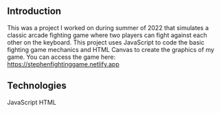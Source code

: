 ## Introduction
This was a project I worked on during summer of 2022 that simulates a classic arcade fighting game where two players can fight against each other on the keyboard. This project uses JavaScript to code the basic fighting game mechanics and HTML Canvas to create the graphics of my game.
You can access the game here: https://stephenfightinggame.netlify.app 
## Technologies
JavaScript
HTML
